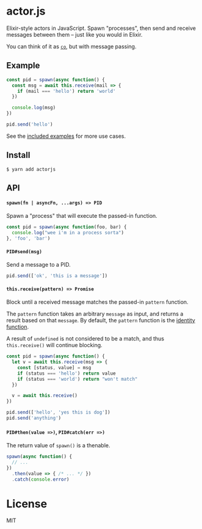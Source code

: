 # actor.js

Elixir-style actors in JavaScript. Spawn "processes", then send and receive messages between them – just like you would in Elixir.

You can think of it as [`co`](https://github.com/tj/co), but with message passing.

## Example

```js
const pid = spawn(async function() {
  const msg = await this.receive(mail => {
    if (mail === 'hello') return 'world'
  })

  console.log(msg)
})

pid.send('hello')
```

See the [included examples](examples/) for more use cases.

## Install

```
$ yarn add actorjs
```

## API

#### `spawn(fn | asyncFn, ...args) => PID`

Spawn a "process" that will execute the passed-in function.

```js
const pid = spawn(async function(foo, bar) {
  console.log("wee i'm in a process sorta")
}, 'foo', 'bar')
```

#### `PID#send(msg)`

Send a message to a PID.

```js
pid.send(['ok', 'this is a message'])
```

#### `this.receive(pattern) => Promise`

Block until a received message matches the passed-in `pattern` function.

The `pattern` function takes an arbitrary `message` as input, and returns a result based on that `message`. By default, the `pattern` function is the [identity function](https://github.com/nucleartide/actor.js/blob/a6ca73c9acf1c5e5ae431ba0f4f3e70bfb6a425e/lib/actor.js#L37).

A result of `undefined` is not considered to be a match, and thus `this.receive()` will continue blocking.

```js
const pid = spawn(async function() {
  let v = await this.receive(msg => {
    const [status, value] = msg
    if (status === 'hello') return value
    if (status === 'world') return "won't match"
  })

  v = await this.receive()
})

pid.send(['hello', 'yes this is dog'])
pid.send('anything')
```

#### `PID#then(value =>)`, `PID#catch(err =>)`

The return value of `spawn()` is a thenable.

```js
spawn(async function() {
  // ...
})
  .then(value => { /* ... */ })
  .catch(console.error)
```

# License

MIT
